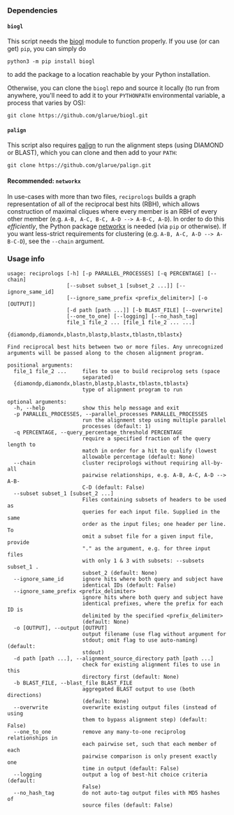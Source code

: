 ### Dependencies

#### `biogl`

This script needs the [biogl](https://github.com/glarue/biogl) module to function properly. If you use (or can get) `pip`, you can simply do

```python3 -m pip install biogl```

to add the package to a location reachable by your Python installation.

Otherwise, you can clone the `biogl` repo and source it locally (to run from anywhere, you'll need to add it to your `PYTHONPATH` environmental variable, a process that varies by OS):

```git clone https://github.com/glarue/biogl.git```

#### `palign`

This script also requires [palign](https://github.com/glarue/palign) to run the alignment steps (using DIAMOND or BLAST), which you can clone and then add to your `PATH`:

```git clone https://github.com/glarue/palign.git```

#### Recommended: `networkx`

In use-cases with more than two files, `reciprologs` builds a graph representation of all of the reciprocal best hits (RBH), which allows construction of maximal cliques where every member is an RBH of every other member (e.g. `A-B, A-C, B-C, A-D --> A-B-C, A-D`). In order to do this _efficiently_, the Python package [networkx](https://networkx.org/) is needed (via `pip` or otherwise). If you want less-strict requirements for clustering (e.g. `A-B, A-C, A-D --> A-B-C-D`), see the `--chain` argument.

### Usage info

```
usage: reciprologs [-h] [-p PARALLEL_PROCESSES] [-q PERCENTAGE] [--chain]
                   [--subset subset_1 [subset_2 ...]] [--ignore_same_id]
                   [--ignore_same_prefix <prefix_delimiter>] [-o [OUTPUT]]
                   [-d path [path ...]] [-b BLAST_FILE] [--overwrite]
                   [--one_to_one] [--logging] [--no_hash_tag]
                   file_1 file_2 ... [file_1 file_2 ... ...]
                   {diamondp,diamondx,blastn,blastp,blastx,tblastn,tblastx}

Find reciprocal best hits between two or more files. Any unrecognized
arguments will be passed along to the chosen alignment program.

positional arguments:
  file_1 file_2 ...     files to use to build reciprolog sets (space
                        separated)
  {diamondp,diamondx,blastn,blastp,blastx,tblastn,tblastx}
                        type of alignment program to run

optional arguments:
  -h, --help            show this help message and exit
  -p PARALLEL_PROCESSES, --parallel_processes PARALLEL_PROCESSES
                        run the alignment step using multiple parallel
                        processes (default: 1)
  -q PERCENTAGE, --query_percentage_threshold PERCENTAGE
                        require a specified fraction of the query length to
                        match in order for a hit to qualify (lowest
                        allowable percentage (default: None)
  --chain               cluster reciprologs without requiring all-by-all
                        pairwise relationships, e.g. A-B, A-C, A-D --> A-B-
                        C-D (default: False)
  --subset subset_1 [subset_2 ...]
                        Files containing subsets of headers to be used as
                        queries for each input file. Supplied in the same
                        order as the input files; one header per line. To
                        omit a subset file for a given input file, provide
                        "." as the argument, e.g. for three input files
                        with only 1 & 3 with subsets: --subsets subset_1 .
                        subset_2 (default: None)
  --ignore_same_id      ignore hits where both query and subject have
                        identical IDs (default: False)
  --ignore_same_prefix <prefix_delimiter>
                        ignore hits where both query and subject have
                        identical prefixes, where the prefix for each ID is
                        delimited by the specified <prefix_delimiter>
                        (default: None)
  -o [OUTPUT], --output [OUTPUT]
                        output filename (use flag without argument for
                        stdout; omit flag to use auto-naming) (default:
                        stdout)
  -d path [path ...], --alignment_source_directory path [path ...]
                        check for existing alignment files to use in this
                        directory first (default: None)
  -b BLAST_FILE, --blast_file BLAST_FILE
                        aggregated BLAST output to use (both directions)
                        (default: None)
  --overwrite           overwrite existing output files (instead of using
                        them to bypass alignment step) (default: False)
  --one_to_one          remove any many-to-one reciprolog relationships in
                        each pairwise set, such that each member of each
                        pairwise comparison is only present exactly one
                        time in output (default: False)
  --logging             output a log of best-hit choice criteria (default:
                        False)
  --no_hash_tag         do not auto-tag output files with MD5 hashes of
                        source files (default: False)

```

